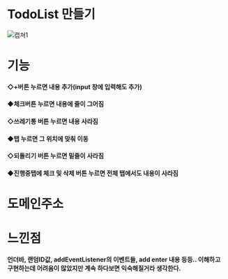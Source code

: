# TodoList 만들기
![캡쳐1](https://user-images.githubusercontent.com/95167623/228315358-ec08cf36-8cd4-4b32-abf5-c0963bda37d8.jpeg)
# 기능
#### ◇+버튼 누르면 내용 추가(input 창에 입력해도 추가)
#### ◆체크버튼 누르면 내용에 줄이 그어짐
#### ◇쓰레기통 버튼 누르면 내용 사라짐
#### ◆탭 누르면 그 위치에 맞춰 이동
#### ◇되돌리기 버튼 누르면 밑줄이 사라짐
#### ◆진행중탭에 체크 및 삭제 버튼 누르면 전체 탭에서도 내용이 사라짐
# 도메인주소
####
# 느낀점
#### 언더바, 랜덤ID값, addEventListener의 이벤트들, add enter 내용 등등.. 이해하고 구현하는데 어려움이 많았지만 계속 하다보면 익숙해질거라 생각한다.

